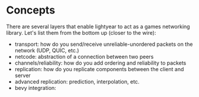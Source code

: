 # Concepts


There are several layers that enable lightyear to act as a games networking library.
Let's list them from the bottom up (closer to the wire):
- transport: how do you send/receive unreliable-unordered packets on the network (UDP, QUIC, etc.)
- netcode: abstraction of a connection between two peers
- channels/reliability: how do you add ordering and reliability to packets
- replication: how do you replicate components between the client and server
- advanced replication: prediction, interpolation, etc.
- bevy integration:
